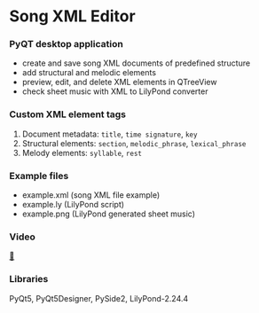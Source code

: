 # Song XML Editor
### PyQT desktop application

- create and save song XML documents of predefined structure
- add structural and melodic elements
- preview, edit, and delete XML elements in QTreeView
- check sheet music with XML to LilyPond converter


### Custom XML element tags
1. Document metadata: `title`, `time signature`, `key`
2. Structural elements:  `section`, `melodic_phrase`, `lexical_phrase`
3. Melody elements: `syllable`, `rest`

### Example files
- example.xml (song XML file example)
- example.ly (LilyPond script)
- example.png (LilyPond generated sheet music)

### Video
[:eyes:](https://drive.google.com/file/d/1JcKDX8SOcxi2ij0p8zeGglqygI4lIf4O/view?usp=sharing)

### Libraries
PyQt5, PyQt5Designer, PySide2, LilyPond-2.24.4


